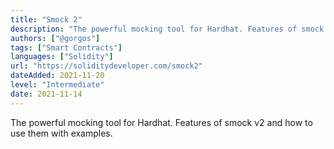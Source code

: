 ```yaml
---
title: "Smock 2"
description: "The powerful mocking tool for Hardhat. Features of smock v2 and how to use them with examples."
authors: ["@gorgos"]
tags: ["Smart Contracts"]
languages: ["Solidity"]
url: "https://soliditydeveloper.com/smock2"
dateAdded: 2021-11-20
level: "Intermediate"
date: 2021-11-14
---
```


The powerful mocking tool for Hardhat. Features of smock v2 and how to use them with examples.